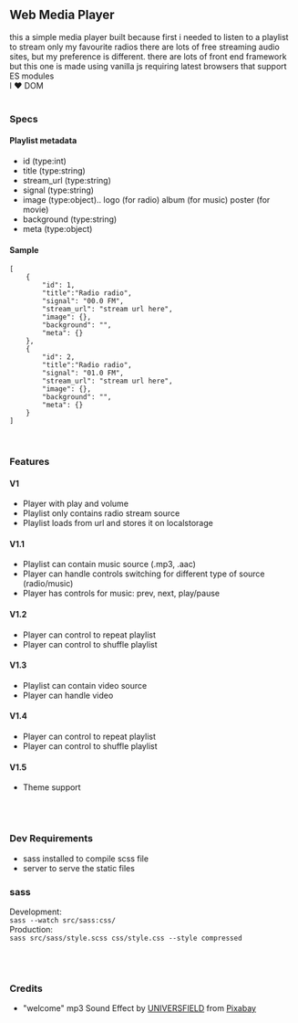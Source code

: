 ## Web Media Player
this a simple media player built because
first i needed to listen to a playlist to stream only my favourite radios
there are lots of free streaming audio sites, but my preference is different.
there are lots of front end framework but this one is made using vanilla js
requiring latest browsers that support ES modules
<br>
I ❤️ DOM
<br><br>

### Specs
#### Playlist metadata
* id (type:int)
* title (type:string)
* stream_url (type:string)
* signal (type:string)
* image (type:object)..
    logo (for radio)
    album (for music)
    poster (for movie)
* background (type:string)
* meta (type:object)
#### Sample
```
[
    {
        "id": 1,
        "title":"Radio radio",
        "signal": "00.0 FM",
        "stream_url": "stream url here",
        "image": {},
        "background": "",
        "meta": {}
    },
    {
        "id": 2,
        "title":"Radio radio",
        "signal": "01.0 FM",
        "stream_url": "stream url here",
        "image": {},
        "background": "",
        "meta": {}
    }
]
```
<br>

### Features
#### V1
* Player with play and volume
* Playlist only contains radio stream source
* Playlist loads from url and stores it on localstorage

#### V1.1
* Playlist can contain music source (.mp3, .aac)
* Player can handle controls switching for different type of source (radio/music)
* Player has controls for music: prev, next, play/pause

#### V1.2
* Player can control to repeat playlist
* Player can control to shuffle playlist

#### V1.3
* Playlist can contain video source
* Player can handle video

#### V1.4
* Player can control to repeat playlist
* Player can control to shuffle playlist

#### V1.5
* Theme support

<br><br>
### Dev Requirements
* sass installed to compile scss file
* server to serve the static files

### sass
Development:<br>
`sass --watch src/sass:css/`
<br>
Production:<br>
`sass src/sass/style.scss css/style.css --style compressed`

<br><br>
### Credits
* "welcome" mp3 Sound Effect by <a href="https://pixabay.com/users/universfield-28281460/?utm_source=link-attribution&amp;utm_medium=referral&amp;utm_campaign=music&amp;utm_content=131917">UNIVERSFIELD</a> from <a href="https://pixabay.com//?utm_source=link-attribution&amp;utm_medium=referral&amp;utm_campaign=music&amp;utm_content=131917">Pixabay</a>
